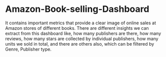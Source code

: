 # Amazon-Book-selling-Dashboard
It contains important metrics that provide a clear image of online sales at Amazon stores of different books. There are different insights we can extract from this dashboard like, how many publishers are there, how many reviews, how many stars are collected by individual publishers, how many units we sold in total, and there are others also, which can be filtered by Genre, Publisher type. 
